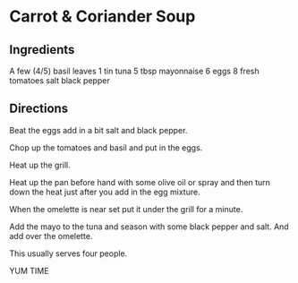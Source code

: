 # Carrot & Coriander Soup 

## Ingredients

A few (4/5) basil leaves
1 tin tuna
5 tbsp mayonnaise
6 eggs
8 fresh tomatoes
salt
black pepper

## Directions

Beat the eggs add in a bit salt and black pepper.

Chop up the tomatoes and basil and put in the eggs.

Heat up the grill.

Heat up the pan before hand with some olive oil or spray and then turn down the heat just after you add in the egg mixture.

When the omelette is near set put it under the grill for a minute.

Add the mayo to the tuna and season with some black pepper and salt. And add over the omelette.

This usually serves four people.

YUM TIME